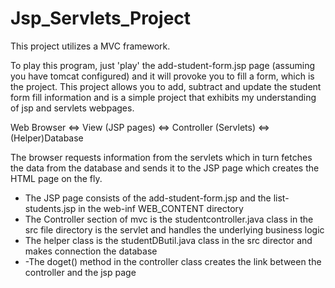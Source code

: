 # Jsp_Servlets_Project

This project utilizes a MVC framework.

To play this program, just 'play' the add-student-form.jsp page (assuming you have tomcat configured) and it will provoke you to fill a form, which is the project. This project allows you to add, subtract and update the student form fill information and is a simple project that exhibits my understanding of jsp and servlets webpages. 

Web Browser <=>  View (JSP pages) <=> Controller (Servlets) <=> (Helper)Database

The browser requests information from the servlets which in turn fetches the data from the database and sends it to the JSP page which creates the HTML page on the fly. 

-	The JSP page consists of the add-student-form.jsp and the list-students.jsp in the web-inf WEB_CONTENT directory
-	The Controller section of mvc is the studentcontroller.java class in the src file directory is the servlet and handles the underlying business logic
-	The helper class is the studentDButil.java class in the src director and makes connection the database
-	-The doget() method in the controller class creates the link between the controller and the jsp page








